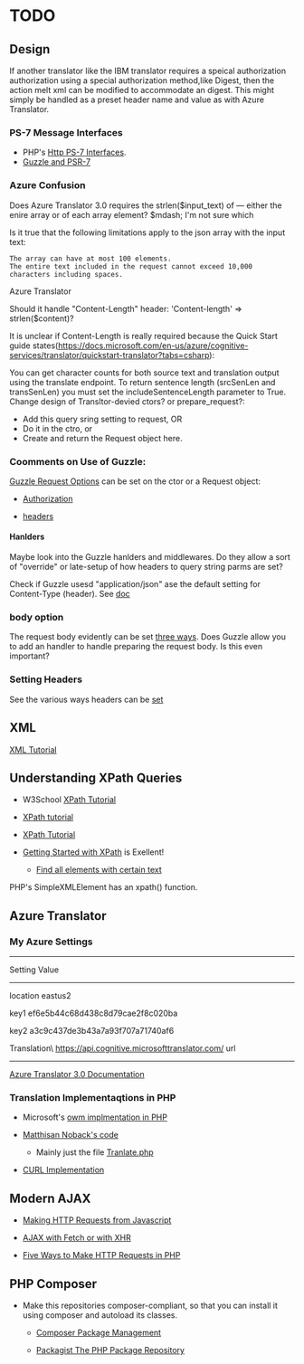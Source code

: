 # TODO

## Design

If another translator like the IBM translator requires a speical authorization authorization using a special authorization method,like Digest, then the action melt
xml can be modified to accommodate an <authorization><method>digest</method></authorizaion>. This might simply be handled as a preset header name and value as with Azure
Translator.

### PS-7 Message Interfaces

- PHP's [Http PS-7 Interfaces](https://www.dotkernel.com/how-to/what-is-psr-7-and-how-to-use-it/).
- [Guzzle and PSR-7](https://docs.guzzlephp.org/en/stable/psr7.html)

### Azure Confusion

Does Azure Translator 3.0 requires the strlen($input\_text) of &mdash; either the enire array or of each array element? $mdash; I'm
not sure which

Is it true that the following limitations apply to the json array with the input text:

    The array can have at most 100 elements.
    The entire text included in the request cannot exceed 10,000 characters including spaces.

Azure Translator 

Should it handle "Content-Length" header:    'Content-length' =>  strlen($content)?

It is unclear if Content-Length is really required because the Quick Start guide states(https://docs.microsoft.com/en-us/azure/cognitive-services/translator/quickstart-translator?tabs=csharp):

You can get character counts for both source text and translation output using the translate endpoint. To return sentence length (srcSenLen and transSenLen) you must set the includeSentenceLength parameter to True.
Change design of Transltor-devied ctors? or prepare\_request?:

-  Add this query sring setting to request, OR 
-  Do it in the ctro, or
- Create and return the Request object here. 

### Coomments on Use of Guzzle:

[Guzzle Request Options](https://docs.guzzlephp.org/en/stable/request-options.html) can be set on the ctor or a Request object:

 - [Authorization](https://docs.guzzlephp.org/en/stable/request-options.html#auth)

 - [headers](https://docs.guzzlephp.org/en/stable/request-options.html#headers)

#### Hanlders

Maybe look into the Guzzle hanlders and middlewares. Do they allow a sort of "override" or late-setup of how headers to query string parms are set?

Check if Guzzle usesd "application/json" ase the default setting for Content-Type (header). See [doc](https://docs.guzzlephp.org/en/stable/request-options.html#json)

### body option 

The request body evidently can be set [three ways](https://docs.guzzlephp.org/en/stable/request-options.html#body).
Does Guzzle allow you to add an handler to handle preparing the request body. Is this even important?

### Setting Headers

See the various ways headers can be  [set](https://docs.guzzlephp.org/en/stable/request-options.html#headers)

## XML

[XML Tutorial](https://www.w3schools.com/xml/)

## Understanding XPath Queries

- W3School [XPath Tutorial](https://www.w3schools.com/xml/xpath_nodes.asp)   	
- [XPath tutorial](https://www.softwaretestinghelp.com/xml-path-language-xpath-tutorial/)
- [XPath Tutorial](https://www.educba.com/xml-features/?source=leftnav)
- [Getting Started with XPath](https://riptutorial.com/xpath) is Exellent!

  - [Find all elements with certain text](https://riptutorial.com/xpath/example/6209/find-all-elements-with-certain-text)

PHP's SimpleXMLElement has an xpath() function.

## Azure Translator

### My Azure Settings

 ------------------------------------------------------------------
 Setting          Value
 ---------------- -------------------------------------------------
 location         eastus2
                
 key1             ef6e5b44c68d438c8d79cae2f8c020ba
                
 key2             a3c9c437de3b43a7a93f707a71740af6

 Translation\     https://api.cognitive.microsofttranslator.com/
 url        
 ---------------- -------------------------------------------------

[Azure Translator 3.0 Documentation](https://docs.microsoft.com/en-us/azure/cognitive-services/translator/reference/v3-0-reference)

### Translation Implementaqtions in PHP

  - Microsoft's [owm implmentation in PHP](https://github.com/MicrosoftTranslator/Text-Translation-API-V3-PHP/blob/master/Translate.php)

  - [Matthisan Noback's code](https://github.com/matthiasnoback/microsoft-translator)
    - Mainly just the file [Tranlate.php](https://github.com/matthiasnoback/microsoft-translator/blob/master/src/MatthiasNoback/MicrosoftTranslator/ApiCall/Translate.php)

  - [CURL Implementation](https://www.aw6.de/azure/)

## Modern AJAX

- [Making HTTP Requests from Javascript](https://drstearns.github.io/tutorials/ajax/)

- [AJAX with Fetch or with XHR](https://code.tutsplus.com/en/articles/create-a-javascript-ajax-post-request-with-and-without-jquery--cms-39195)

- [Five Ways to Make HTTP Requests in PHP](https://www.twilio.com/blog/5-ways-to-make-http-requests-in-php)

## PHP Composer

- Make this repositories composer-compliant, so that you can install it using composer and autoload its classes. 

  - [Composer Package Management](https://whoisryosuke.com/blog/2018/how-to-create-a-php-package-for-composer/)
 
  - [Packagist The PHP Package Repository](https://packagist.org/)
